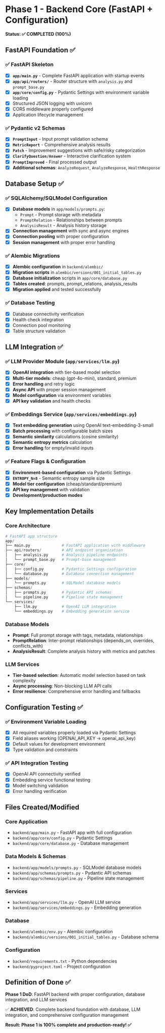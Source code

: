 # Phase 1 - Backend Core (FastAPI + Configuration)

**Status: ✅ COMPLETED (100%)**

## FastAPI Foundation ✅

### ✅ FastAPI Skeleton
- [x] **`app/main.py`** - Complete FastAPI application with startup events
- [x] **`app/api/routers/`** - Router structure with `analysis.py` and `prompt_base.py`
- [x] **`app/core/config.py`** - Pydantic Settings with environment variable loading
- [x] Structured JSON logging with uvicorn
- [x] CORS middleware properly configured
- [x] Application lifecycle management

### ✅ Pydantic v2 Schemas
- [x] **`PromptInput`** - Input prompt validation schema
- [x] **`MetricReport`** - Comprehensive analysis results
- [x] **`Patch`** - Improvement suggestions with safe/risky categorization
- [x] **`ClarifyQuestion/Answer`** - Interactive clarification system
- [x] **`PromptImproved`** - Final processed output
- [x] **Additional schemas**: `AnalyzeRequest`, `AnalyzeResponse`, `HealthResponse`

## Database Setup ✅

### ✅ SQLAlchemy/SQLModel Configuration
- [x] **Database models** in `app/models/prompts.py`:
  - `Prompt` - Prompt storage with metadata
  - `PromptRelation` - Relationships between prompts
  - `AnalysisResult` - Analysis history storage
- [x] **Connection management** with sync and async engines
- [x] **Connection pooling** with proper configuration
- [x] **Session management** with proper error handling

### ✅ Alembic Migrations
- [x] **Alembic configuration** in `backend/alembic/`
- [x] **Migration scripts** in `alembic/versions/001_initial_tables.py`
- [x] **Database initialization** scripts in `app/core/database.py`
- [x] **Tables created**: prompts, prompt_relations, analysis_results
- [x] **Migration applied** and tested successfully

### ✅ Database Testing
- [x] Database connectivity verification
- [x] Health check integration
- [x] Connection pool monitoring
- [x] Table structure validation

## LLM Integration ✅

### ✅ LLM Provider Module (`app/services/llm.py`)
- [x] **OpenAI integration** with tier-based model selection
- [x] **Multi-tier models**: cheap (gpt-4o-mini), standard, premium
- [x] **Error handling** and retry logic
- [x] **Async API** with proper session management
- [x] **Model configuration** via environment variables
- [x] **API key validation** and health checks

### ✅ Embeddings Service (`app/services/embeddings.py`)
- [x] **Text embedding generation** using OpenAI text-embedding-3-small
- [x] **Batch processing** with configurable batch sizes
- [x] **Semantic similarity** calculations (cosine similarity)
- [x] **Semantic entropy metrics** calculation
- [x] **Error handling** for empty/invalid inputs

### ✅ Feature Flags & Configuration
- [x] **Environment-based configuration** via Pydantic Settings
- [x] **`ENTROPY_N=8`** - Semantic entropy sample size
- [x] **Model tier configuration** (cheap/standard/premium)
- [x] **API key management** with validation
- [x] **Development/production modes**

## Key Implementation Details

### Core Architecture
```python
# FastAPI app structure
app/
├── main.py              # FastAPI application with middleware
├── api/routers/         # API endpoint organization
│   ├── analysis.py      # Analysis pipeline endpoints
│   └── prompt_base.py   # Prompt-base management
├── core/
│   ├── config.py        # Pydantic Settings configuration
│   └── database.py      # Database connection management
├── models/
│   └── prompts.py       # SQLModel database models
├── schemas/
│   ├── prompts.py       # Pydantic API schemas
│   └── pipeline.py      # Pipeline state management
└── services/
    ├── llm.py           # OpenAI LLM integration
    └── embeddings.py    # Embedding generation service
```

### Database Models
- **Prompt**: Full prompt storage with tags, metadata, relationships
- **PromptRelation**: Inter-prompt relationships (depends_on, overrides, conflicts_with)
- **AnalysisResult**: Complete analysis history with metrics and patches

### LLM Services
- **Tier-based selection**: Automatic model selection based on task complexity
- **Async processing**: Non-blocking LLM API calls
- **Error resilience**: Comprehensive error handling and fallbacks

## Configuration Testing ✅

### ✅ Environment Variable Loading
- [x] All required variables properly loaded via Pydantic Settings
- [x] Field aliases working (OPENAI_API_KEY → openai_api_key)
- [x] Default values for development environment
- [x] Type validation and constraints

### ✅ API Integration Testing
- [x] OpenAI API connectivity verified
- [x] Embedding service functional testing
- [x] Model switching validation
- [x] Error handling verification

## Files Created/Modified

### Core Application
- `backend/app/main.py` - FastAPI app with full configuration
- `backend/app/core/config.py` - Pydantic Settings
- `backend/app/core/database.py` - Database management

### Data Models & Schemas
- `backend/app/models/prompts.py` - SQLModel database models
- `backend/app/schemas/prompts.py` - Pydantic API schemas
- `backend/app/schemas/pipeline.py` - Pipeline state management

### Services
- `backend/app/services/llm.py` - OpenAI LLM service
- `backend/app/services/embeddings.py` - Embedding generation

### Database
- `backend/alembic/env.py` - Alembic configuration
- `backend/alembic/versions/001_initial_tables.py` - Database schema

### Configuration
- `backend/requirements.txt` - Python dependencies
- `backend/pyproject.toml` - Project configuration

## Definition of Done ✅

**Phase 1 DoD**: FastAPI backend with proper configuration, database integration, and LLM services

✅ **ACHIEVED**: Complete backend foundation with database, LLM integration, and comprehensive configuration management

**Result: Phase 1 is 100% complete and production-ready! ✅**

